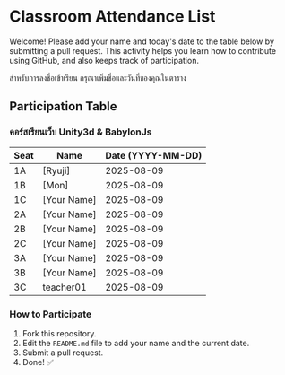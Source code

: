 # Classroom Attendance List

Welcome! Please add your name and today's date to the table below by submitting a pull request. This activity helps you learn how to contribute using GitHub, and also keeps track of participation. 

สำหรับการลงชื่อเข้าเรียน กรุณาเพิ่มชื่อและวันที่ของคุณในตาราง

## Participation Table

### คอร์สเรียนเว็บ Unity3d & BabylonJs

| Seat | Name           | Date (YYYY-MM-DD) |
|------|----------------|-------------------|
| 1A   | [Ryuji]    | 2025-08-09        |
| 1B   | [Mon]    | 2025-08-09        |
| 1C   | [Your Name]    | 2025-08-09        |
| 2A   | [Your Name]    | 2025-08-09        |
| 2B   | [Your Name]    | 2025-08-09        |
| 2C   | [Your Name]    | 2025-08-09        |
| 3A   | [Your Name]    | 2025-08-09        |
| 3B   | [Your Name]    | 2025-08-09        |
| 3C   | teacher01    | 2025-08-09       |

### How to Participate
1. Fork this repository.
2. Edit the `README.md` file to add your name and the current date.
3. Submit a pull request.
4. Done! ✅
